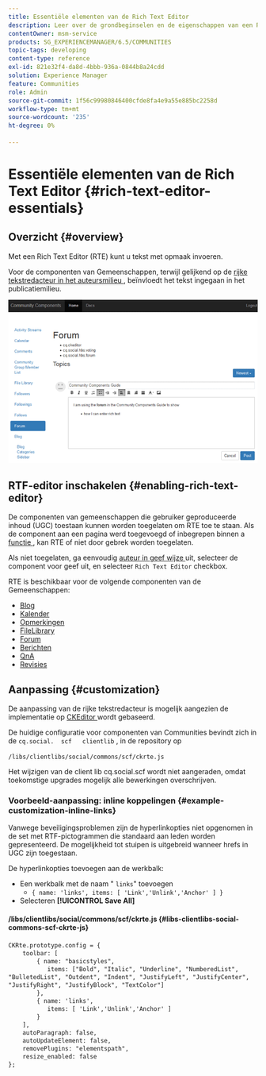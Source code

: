 ```yaml
---
title: Essentiële elementen van de Rich Text Editor
description: Leer over de grondbeginselen en de eigenschappen van een Rich Text Editor die u tekst met prijsverhoging laat ingaan.
contentOwner: msm-service
products: SG_EXPERIENCEMANAGER/6.5/COMMUNITIES
topic-tags: developing
content-type: reference
exl-id: 821e32f4-da8d-4bbb-936a-0844b8a24cdd
solution: Experience Manager
feature: Communities
role: Admin
source-git-commit: 1f56c99980846400cfde8fa4e9a55e885bc2258d
workflow-type: tm+mt
source-wordcount: '235'
ht-degree: 0%

---
```


# Essentiële elementen van de Rich Text Editor {#rich-text-editor-essentials}

## Overzicht {#overview}

Met een Rich Text Editor (RTE) kunt u tekst met opmaak invoeren.

Voor de componenten van Gemeenschappen, terwijl gelijkend op de [ rijke tekstredacteur in het auteursmilieu ](../../help/sites-authoring/rich-text-editor.md), beïnvloedt het tekst ingegaan in het publicatiemilieu.

![ rijk-text-redacteur ](assets/rich-text-editor.png)

## RTF-editor inschakelen {#enabling-rich-text-editor}

De componenten van gemeenschappen die gebruiker geproduceerde inhoud (UGC) toestaan kunnen worden toegelaten om RTE toe te staan. Als de component aan een pagina werd toegevoegd of inbegrepen binnen a [ functie ](functions.md), kan RTE of niet door gebrek worden toegelaten.

Als niet toegelaten, ga eenvoudig [ auteur in geef wijze ](sites-console.md#authoring-site-content) uit, selecteer de component voor geef uit, en selecteer `Rich Text Editor` checkbox.

RTE is beschikbaar voor de volgende componenten van de Gemeenschappen:

* [Blog](blog-feature.md)
* [Kalender](calendar.md)
* [Opmerkingen](comments.md)
* [FileLibrary](file-library.md)
* [Forum](forum.md)
* [Berichten](configure-messaging.md)
* [QnA](working-with-qna.md)
* [Revisies](reviews.md)

## Aanpassing {#customization}

De aanpassing van de rijke tekstredacteur is mogelijk aangezien de implementatie op [ CKEditor ](https://ckeditor.com/) wordt gebaseerd.

De huidige configuratie voor componenten van Communities bevindt zich in de `cq.social.  scf   clientlib` , in de repository op

`/libs/clientlibs/social/commons/scf/ckrte.js`

Het wijzigen van de client lib cq.social.scf wordt niet aangeraden, omdat toekomstige upgrades mogelijk alle bewerkingen overschrijven.

### Voorbeeld-aanpassing: inline koppelingen {#example-customization-inline-links}

Vanwege beveiligingsproblemen zijn de hyperlinkopties niet opgenomen in de set met RTF-pictogrammen die standaard aan leden worden gepresenteerd. De mogelijkheid tot stuipen is uitgebreid wanneer hrefs in UGC zijn toegestaan.

De hyperlinkopties toevoegen aan de werkbalk:

* Een werkbalk met de naam &quot; `links`&quot; toevoegen
   * `{ name: 'links', items: [ 'Link','Unlink','Anchor' ] }`
* Selecteren **[!UICONTROL Save All]**

#### /libs/clientlibs/social/commons/scf/ckrte.js {#libs-clientlibs-social-commons-scf-ckrte-js}

```
CKRte.prototype.config = {
    toolbar: [
        { name: "basicstyles",
           items: ["Bold", "Italic", "Underline", "NumberedList", "BulletedList", "Outdent", "Indent", "JustifyLeft", "JustifyCenter", "JustifyRight", "JustifyBlock", "TextColor"]
        },
        { name: 'links',
           items: [ 'Link','Unlink','Anchor' ]
        }
    ],
    autoParagraph: false,
    autoUpdateElement: false,
    removePlugins: "elementspath",
    resize_enabled: false
};
```
